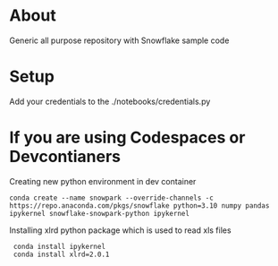 # About
Generic all purpose repository with Snowflake sample code

# Setup
Add your credentials to the ./notebooks/credentials.py

# If you are using Codespaces or Devcontianers
Creating new python environment in dev container
```
conda create --name snowpark --override-channels -c https://repo.anaconda.com/pkgs/snowflake python=3.10 numpy pandas ipykernel snowflake-snowpark-python ipykernel
```

Installing xlrd python package which is used to read xls files
```
 conda install ipykernel
 conda install xlrd=2.0.1
```
